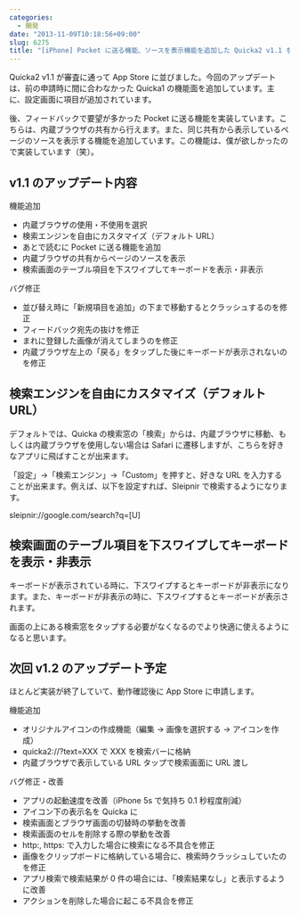 ```yaml
---
categories:
  - 開発
date: "2013-11-09T10:18:56+09:00"
slug: 6275
title: "[iPhone] Pocket に送る機能、ソースを表示機能を追加した Quicka2 v1.1 をリリースしました"
---
```


Quicka2 v1.1 が審査に通って App Store に並びました。今回のアップデートは、前の申請時に間に合わなかった Quicka1 の機能面を追加しています。主に、設定画面に項目が追加されています。

後、フィードバックで要望が多かった Pocket に送る機能を実装しています。こちらは、内蔵ブラウザの共有から行えます。また、同じ共有から表示しているページのソースを表示する機能を追加しています。この機能は、僕が欲しかったので実装しています（笑）。

<app id="725195676" title="Quicka2 - 検索を快適に" src="http://a583.phobos.apple.com/us/r30/Purple4/v4/23/77/54/237754ea-c8dc-453e-aad1-28d770bb6473/mzl.dslfdjdb.100x100-75.png">

## v1.1 のアップデート内容

機能追加

- 内蔵ブラウザの使用・不使用を選択
- 検索エンジンを自由にカスタマイズ（デフォルト URL）
- あとで読むに Pocket に送る機能を追加
- 内蔵ブラウザの共有からページのソースを表示
- 検索画面のテーブル項目を下スワイプしてキーボードを表示・非表示

バグ修正

- 並び替え時に「新規項目を追加」の下まで移動するとクラッシュするのを修正
- フィードバック宛先の抜けを修正
- まれに登録した画像が消えてしまうのを修正
- 内蔵ブラウザ左上の「戻る」をタップした後にキーボードが表示されないのを修正

## 検索エンジンを自由にカスタマイズ（デフォルト URL）

デフォルトでは、Quicka の検索窓の「検索」からは、内蔵ブラウザに移動、もしくは内蔵ブラウザを使用しない場合は Safari に遷移しますが、こちらを好きなアプリに飛ばすことが出来ます。

「設定」→「検索エンジン」→「Custom」を押すと、好きな URL を入力することが出来ます。例えば、以下を設定すれば、Sleipnir で検索するようになります。

sleipnir://google.com/search?q=[U]

## 検索画面のテーブル項目を下スワイプしてキーボードを表示・非表示

キーボードが表示されている時に、下スワイプするとキーボードが非表示になります。また、キーボードが非表示の時に、下スワイプするとキーボードが表示されます。

画面の上にある検索窓をタップする必要がなくなるのでより快適に使えるようになると思います。

## 次回 v1.2 のアップデート予定

ほとんど実装が終了していて、動作確認後に App Store に申請します。

機能追加

- オリジナルアイコンの作成機能（編集 → 画像を選択する → アイコンを作成）
- quicka2://?text=XXX で XXX を検索バーに格納
- 内蔵ブラウザで表示している URL タップで検索画面に URL 渡し

バグ修正・改善

- アプリの起動速度を改善（iPhone 5s で気持ち 0.1 秒程度削減）
- アイコン下の表示名を Quicka に
- 検索画面とブラウザ画面の切替時の挙動を改善
- 検索画面のセルを削除する際の挙動を改善
- http:, https: で入力した場合に検索になる不具合を修正
- 画像をクリップボードに格納している場合に、検索時クラッシュしていたのを修正
- アプリ検索で検索結果が 0 件の場合には、「検索結果なし」と表示するように改善
- アクションを削除した場合に起こる不具合を修正
